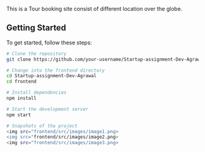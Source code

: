 
This is a Tour booking site consist of different location over the globe.

## Getting Started

To get started, follow these steps:

```bash
# Clone the repository
git clone https://github.com/your-username/Startup-assignment-Dev-Agrawal.git

# Change into the frontend directory
cd Startup-assignment-Dev-Agrawal
cd frontend

# Install dependencies
npm install

# Start the development server
npm start

# Snapshots of the project
<img src="frontend/src/images/image1.png>
<img src="frontend/src/images/image2.png>
<img src="frontend/src/images/image3.png>
